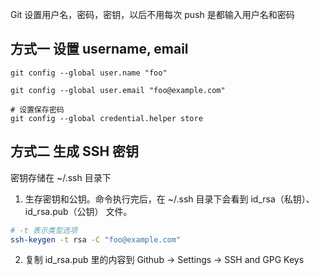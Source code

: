 Git 设置用户名，密码，密钥，以后不用每次 push 是都输入用户名和密码

## 方式一 设置 username, email
```
git config --global user.name "foo"

git config --global user.email "foo@example.com"

# 设置保存密码
git config --global credential.helper store
```

## 方式二 生成 SSH 密钥

密钥存储在 ~/.ssh 目录下

1. 生存密钥和公钥。命令执行完后，在 ~/.ssh 目录下会看到 id_rsa（私钥）、id_rsa.pub（公钥） 文件。
```sh
# -t 表示类型选项
ssh-keygen -t rsa -C "foo@example.com"
```
2. 复制 id_rsa.pub 里的内容到 Github -> Settings -> SSH and GPG Keys
